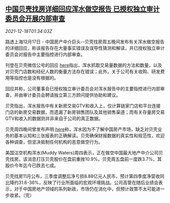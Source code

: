 <!--1639792862000-->
[中国贝壳找房详细回应浑水做空报告 已授权独立审计委员会开展内部审查](https://cn.reuters.com/article/china-ke-muddy-waters-audit-1218-idCNKBS2IX01A)
------

<div><i>2021-12-18T01:34:03Z</i></div><p>路透上海12月17日 - 中国房产中介巨头--贝壳找房周五晚间发布有关浑水做空报告的详细回应，称该报告存在大量事实错误及误导性猜测和解读，并已授权独立审计委员会对报告中主要指控进行内部审查。</p><p>刊登在贝壳微信公号的回应 <a href="https://mp.weixin.qq.com/s/qP4KFwxiE3tJTFaMvlu2PQ">here</a>指出，浑水抓取交易量数据的方法和数量，以及对贝壳门店数和经纪人数的衡量方法存在错误；此外，关于公司有关收购、研发费用等指控也是没有根据的。</p><p>回应并称，公司董事会已授权独立审计委员会对浑水报告中的主要指控进行内部审查，并由审计委员会聘请独立第三方顾问提供协助和建议。</p><p>贝壳指出，浑水报告中有关新房交易GTV和收入上，仅计算链家门店和平台连接门店的新房交易数据，而遗漏了新房销售团队及其他销售渠道；而有关存量房交易GTV和收入的数据则并非来自于公司的真正数据。</p><p>贝壳周四晚间曾发布声明 <a href="https://mp.weixin.qq.com/s?__biz=MzUyOTc2MzM1Mg==&amp;mid=2247491002&amp;idx=1&amp;sn=0f4ca974005280b8045a0c9bfbdebfbf&amp;chksm=fa5d40cdcd2ac9dbf71abe5190a9c4a1c2eb82fe577a36df722d979b905a24688aefc7129772&amp;mpshare=1&amp;scene=1&amp;srcid=12162UY3A3U030uTpCuMNDX7&amp;sharer_sharetime=1639698745073&amp;sharer_shareid=9cd9c9ab56f66d24bf91a558ccaa08d4&amp;exportkey=AS0meL%2FZsn%2FKhSQgvQvOY2E%3D&amp;pass_ticket=m6P9zc8%2FfYYLNT37htk0Rk7u0D2gN4vNuNZytrcJEaoIJKSUkWJ5IMl0Y2%2Bk5kQ%2F&amp;wx_header=0#rd">here</a>称，浑水因为不了解中国房产市场，缺乏对贝壳业务的基本认知和三张报表的正确解读。贝壳确保财报数据的真实性和规范性，欢迎各种调查，但坚决抵制任何机构的恶意做空行为。</p><p>美国沽空机构浑水(Muddy Waters)周四表示，正在做空中国最大地产中介公司贝壳找房。该消息打压贝壳股价在盘前重挫10.9%。贝壳周五盘前一度跌3.7%，其股价今年迄今已跌去七成。</p><p>贝壳找房11月公布，三季度调整后净亏损8.88亿元人民币，预计第四季度净营收同比降约31.6-36%，反映了行业所面临的宏观环境挑战。公司高管在随后业绩会表示，对于中国房地产领域的系列新政，市场仍在消化中，但预计政策不太可能进一步收紧。（完）</p>
